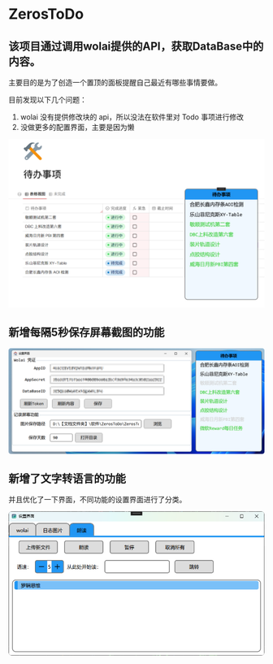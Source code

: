 # ZerosToDo

## 该项目通过调用wolai提供的API，获取DataBase中的内容。

主要目的是为了创造一个置顶的面板提醒自己最近有哪些事情要做。

目前发现以下几个问题：

1. wolai 没有提供修改块的 api，所以没法在软件里对 Todo 事项进行修改
2. 没做更多的配置界面，主要是因为懒

![PixPin_2024-12-06_11-23-21](./README.assets/PixPin_2024-12-06_11-23-21.png)

## 新增每隔5秒保存屏幕截图的功能

![PixPin_2025-01-06_16-19-57](./README.assets/PixPin_2025-01-06_16-23-09.png)

## 新增了文字转语言的功能

并且优化了一下界面，不同功能的设置界面进行了分类。

![image-20250418102634071](README.assets/image-20250418102634071.png)
